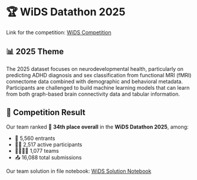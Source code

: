 # 🏆 WiDS Datathon 2025
Link for the competition: [WiDS Competition](https://www.kaggle.com/competitions/widsdatathon2025)

## 📊 2025 Theme
The 2025 dataset focuses on neurodevelopmental health, particularly on predicting ADHD diagnosis and sex classification from functional MRI (fMRI) connectome data combined with demographic and behavioral metadata. Participants are challenged to build machine learning models that can learn from both graph-based brain connectivity data and tabular information.
## 🏅 Competition Result
Our team ranked 🥉 **34th place overall** in the **WiDS Datathon 2025**, among:
- 👥 5,560 entrants
- 👩‍💻 2,517 active participants
- 👨‍👩‍👧‍👦 1,077 teams
- 📤 16,088 total submissions

Our team solution in file notebook: [WiDS Solution Notebook](https://github.com/dobhuy/wids_2025/blob/main/WIDS_2025_UITLuckymeomeo.ipynb)

